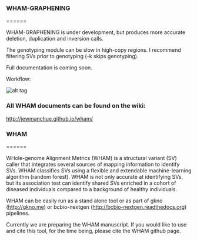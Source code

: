 ### WHAM-GRAPHENING
======

WHAM-GRAPHENING is under development, but produces more accurate deletion, duplication and inversion calls.

The genotyping module can be slow in high-copy regions.  I recommend filtering SVs prior to genotyping (-k skips genotyping).

Full documentation is coming soon. 

Workflow:

![alt tag](https://github.com/jewmanchue/wham/blob/master/docs/wg.png)

### All WHAM documents can be found on the wiki:

http://jewmanchue.github.io/wham/


### WHAM
======

WHole-genome Alignment Metrics (WHAM) is a structural variant (SV) caller that integrates several sources of mapping information to identify SVs.  WHAM classifies SVs using a flexible and extendable machine-learning algorithm (random forest).  WHAM is not only accurate at identifying SVs, but its association test can identify shared SVs enriched in a cohort of diseased individuals compared to a background of healthy individuals.   

WHAM can be easily run as a stand alone tool or as part of gkno (http://gkno.me) or bcbio-nextgen (http://bcbio-nextgen.readthedocs.org) pipelines.  

Currently we are preparing the WHAM manuscript.  If you would like to use and cite this tool, for the time being, please cite the WHAM github page.


